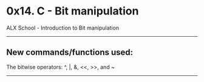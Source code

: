 # **0x14. C - Bit manipulation**
ALX School - Introduction to Bit manipulation

---
## **New commands/functions used:**

The bitwise operators: ^, |, &, <<, >>, and ~

---

